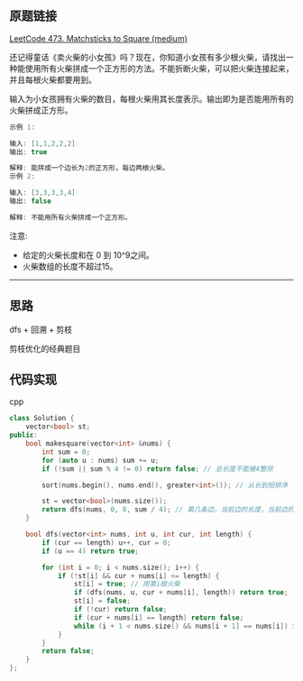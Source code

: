 ## 原题链接

[LeetCode 473. Matchsticks to Square (medium)](https://leetcode-cn.com/problems/matchsticks-to-square/)


还记得童话《卖火柴的小女孩》吗？现在，你知道小女孩有多少根火柴，请找出一种能使用所有火柴拼成一个正方形的方法。不能折断火柴，可以把火柴连接起来，并且每根火柴都要用到。

输入为小女孩拥有火柴的数目，每根火柴用其长度表示。输出即为是否能用所有的火柴拼成正方形。

```cpp
示例 1:

输入: [1,1,2,2,2]
输出: true

解释: 能拼成一个边长为2的正方形，每边两根火柴。
示例 2:

输入: [3,3,3,3,4]
输出: false

解释: 不能用所有火柴拼成一个正方形。
```

注意:

- 给定的火柴长度和在 0 到 10^9之间。
- 火柴数组的长度不超过15。

---

## 思路

dfs + 回溯 + 剪枝

剪枝优化的经典题目

## 代码实现

cpp

```cpp
class Solution {
    vector<bool> st;
public:
    bool makesquare(vector<int> &nums) {
        int sum = 0;
        for (auto u : nums) sum += u;
        if (!sum || sum % 4 != 0) return false; // 总长度不能被4整除

        sort(nums.begin(), nums.end(), greater<int>()); // 从长到短排序

        st = vector<bool>(nums.size());
        return dfs(nums, 0, 0, sum / 4); // 第几条边，当前边的长度，当前边的总长度
    }

    bool dfs(vector<int> nums, int u, int cur, int length) {
        if (cur == length) u++, cur = 0;
        if (u == 4) return true;

        for (int i = 0; i < nums.size(); i++) {
            if (!st[i] && cur + nums[i] <= length) {
                st[i] = true; // 用第i根火柴
                if (dfs(nums, u, cur + nums[i], length)) return true; 
                st[i] = false;
                if (!cur) return false;
                if (cur + nums[i] == length) return false;
                while (i + 1 < nums.size() && nums[i + 1] == nums[i]) i++;
            }
        }
        return false;
    }
};
```
